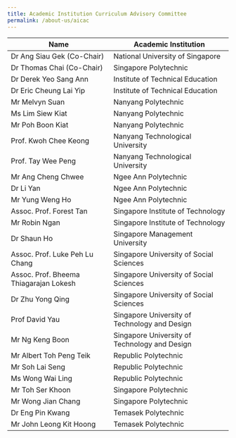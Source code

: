 ```yaml
---
title: Academic Institution Curriculum Advisory Committee
permalink: /about-us/aicac
---
```

| Name | Academic Institution |
| -------- | -------- |
| Dr Ang Siau Gek  (Co-Chair)    | National University of Singapore     |
| Dr Thomas Chai (Co-Chair)     | Singapore Polytechnic     |
| Dr Derek Yeo Sang Ann    | Institute of Technical Education    |
| Dr Eric Cheung Lai Yip  | Institute of Technical Education     |
|Mr Melvyn Suan    | Nanyang Polytechnic     |
| Ms Lim Siew Kiat     | Nanyang Polytechnic     |
| Mr Poh Boon Kiat     | Nanyang Polytechnic     |
| Prof. Kwoh Chee Keong   | Nanyang Technological University |
| Prof. Tay Wee Peng     | Nanyang Technological University   |
| Mr Ang Cheng Chwee     | Ngee Ann Polytechnic    |
| Dr Li Yan     | Ngee Ann Polytechnic    |
| Mr Yung Weng Ho    | Ngee Ann Polytechnic    |
| Assoc. Prof. Forest Tan      | Singapore Institute of Technology     |
| Mr Robin Ngan     | Singapore Institute of Technology     |
| Dr Shaun Ho     | Singapore Management University    |
| Assoc. Prof. Luke Peh Lu Chang     | Singapore University of Social Sciences    |
| Assoc. Prof. Bheema Thiagarajan Lokesh     | Singapore University of Social Sciences    |
| Dr Zhu Yong Qing     |  Singapore University of Social Sciences   |
| Prof David Yau | Singapore University of Technology and Design   |
| Mr Ng Keng Boon     | Singapore University of Technology and Design     |
| Mr Albert Toh Peng Teik    | Republic Polytechnic     |
| Mr Soh Lai Seng | Republic Polytechnic     |
| Ms Wong Wai Ling    | Republic Polytechnic     |
| Mr Toh Ser Khoon     | Singapore Polytechnic     |
| Mr Wong Jian Chang   | Singapore Polytechnic   |
| Dr Eng Pin Kwang   | Temasek Polytechnic     |
| Mr John Leong Kit Hoong    | Temasek Polytechnic     |